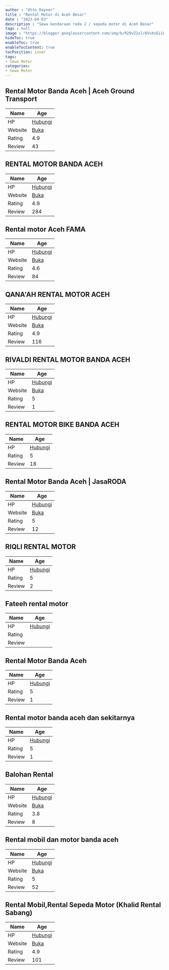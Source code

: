 ```yaml
---
author : "Otto Rayner"
title : "Rental Motor di Aceh Besar"
date : "2022-04-03"
description : "Sewa kendaraan roda 2 / sepeda motor di Aceh Besar"
tags : null
image : "https://blogger.googleusercontent.com/img/b/R29vZ2xl/AVvXsEiiWy5bVY2RapruTcRbpTTG9h47TT4PY1rm6WwgVYs2Anol0XVEds4B_RrThtyG3oZ_yFXK6yqAKQ_Wmy9oWi2DOH66HHn3YJO6YcSauOEZMa9AXv574Y-e_wBTGgYOfhg_AKW64AzHI1EZbcxUASGlCJCTOKffBq-CSFMLCx2AFgzATouR53Ap9dVJdw/w300-h200/rental-motor-di-aceh-besar.png"
hideToc: true
enableToc: true
enableTocContent: true
tocPosition: inner
tags:
- Sewa Motor
categories:
- Sewa Motor
---
```



## Rental Motor Banda Aceh | Aceh Ground Transport

Name | Age
--------|------
HP | [Hubungi](https://pcandroidplayer.blogspot.com/?clayads=https://getnumber.ndower.dev?phone=MDgyMzY5MjkxMjIw)
Website | [Buka](https://pcandroidplayer.blogspot.com/?clayads=aHR0cHM6Ly9hY2VoZ3JvdW5kdHJhbnNwb3J0LmJ1c2luZXNzLnNpdGUv) 
Rating | 4.9
Review | 43


## RENTAL MOTOR BANDA ACEH

Name | Age
--------|------
HP | [Hubungi](https://pcandroidplayer.blogspot.com/?clayads=https://getnumber.ndower.dev?phone=MDgyMjcyODAxMTQ5)
Website | [Buka](https://pcandroidplayer.blogspot.com/?clayads=aHR0cDovL3d3dy5yZW50YWxtb3RvcmJhbmRhYWNlaC5jb20v) 
Rating | 4.9
Review | 284


## Rental motor Aceh FAMA

Name | Age
--------|------
HP | [Hubungi](https://pcandroidplayer.blogspot.com/?clayads=https://getnumber.ndower.dev?phone=MDgxMjYwNzU3ODQ4)
Website | [Buka](https://pcandroidplayer.blogspot.com/?clayads=aHR0cHM6Ly9yZW50YWwtbW90b3ItYWNlaC1mYW1hLmJ1c2luZXNzLnNpdGUv) 
Rating | 4.6
Review | 84


## QANA&#039;AH RENTAL MOTOR ACEH

Name | Age
--------|------
HP | [Hubungi](https://pcandroidplayer.blogspot.com/?clayads=https://getnumber.ndower.dev?phone=MDgxMjg0NTAwNjQ0)
Website | [Buka](https://pcandroidplayer.blogspot.com/?clayads=aHR0cDovL3JlbnRhbG1vdG9yYmFuZGFhY2VoLmJsb2dzcG90LmNvLmlkLw==) 
Rating | 4.9
Review | 116


## RIVALDI RENTAL MOTOR BANDA ACEH

Name | Age
--------|------
HP | [Hubungi](https://pcandroidplayer.blogspot.com/?clayads=https://getnumber.ndower.dev?phone=MDgxMzYyMjI4ODkw)
Website | [Buka](https://pcandroidplayer.blogspot.com/?clayads=aHR0cHM6Ly9yZW50YWxtb3Rvcm11cmFoYWNlaC5ibG9nc3BvdC5jb20v) 
Rating | 5
Review | 1


## RENTAL MOTOR BIKE BANDA ACEH

Name | Age
--------|------
HP | [Hubungi](https://pcandroidplayer.blogspot.com/?clayads=https://getnumber.ndower.dev?phone=MDgxMzYwNjAzNDM1)
Rating | 5
Review | 18


## Rental Motor Banda Aceh | JasaRODA

Name | Age
--------|------
HP | [Hubungi](https://pcandroidplayer.blogspot.com/?clayads=https://getnumber.ndower.dev?phone=MDgyMzY5MjkxMjIw)
Website | [Buka](https://pcandroidplayer.blogspot.com/?clayads=aHR0cHM6Ly9yZW50YWxtb3RvcmFjZWguYnVzaW5lc3Muc2l0ZS8=) 
Rating | 5
Review | 12


## RIQLI RENTAL MOTOR

Name | Age
--------|------
HP | [Hubungi](https://pcandroidplayer.blogspot.com/?clayads=https://getnumber.ndower.dev?phone=MDg1MjYwMDA4MjI1)
Rating | 5
Review | 2


## Fateeh rental motor

Name | Age
--------|------
HP | [Hubungi](https://pcandroidplayer.blogspot.com/?clayads=https://getnumber.ndower.dev?phone=MDgxMzYxMjY2OTQ2)
Rating | 
Review | 


## Rental Motor Banda Aceh

Name | Age
--------|------
HP | [Hubungi](https://pcandroidplayer.blogspot.com/?clayads=https://getnumber.ndower.dev?phone=MDgxMzYxMjY2OTQ2)
Rating | 5
Review | 1


## Rental motor banda aceh dan sekitarnya

Name | Age
--------|------
HP | [Hubungi](https://pcandroidplayer.blogspot.com/?clayads=https://getnumber.ndower.dev?phone=)
Rating | 5
Review | 1


## Balohan Rental

Name | Age
--------|------
HP | [Hubungi](https://pcandroidplayer.blogspot.com/?clayads=https://getnumber.ndower.dev?phone=MDg1Mjc3NDczOTMy)
Website | [Buka](https://pcandroidplayer.blogspot.com/?clayads=aHR0cDovL2JhbG9oYW5yZW50YWwuYmxvZ3Nwb3QuY29tLw==) 
Rating | 3.8
Review | 8


## Rental mobil dan motor banda aceh

Name | Age
--------|------
HP | [Hubungi](https://pcandroidplayer.blogspot.com/?clayads=https://getnumber.ndower.dev?phone=MDgxMzYxMjY2OTQ2)
Website | [Buka](https://pcandroidplayer.blogspot.com/?clayads=aHR0cHM6Ly9mYXRpaC1yZW50YWwtbW9iaWwtZGFuLW1vdG9yLmJ1c2luZXNzLnNpdGUv) 
Rating | 5
Review | 52


## Rental Mobil,Rental Sepeda Motor (Khalid Rental Sabang)

Name | Age
--------|------
HP | [Hubungi](https://pcandroidplayer.blogspot.com/?clayads=https://getnumber.ndower.dev?phone=MDg1Mjc3OTAzNzAw)
Website | [Buka](https://pcandroidplayer.blogspot.com/?clayads=aHR0cHM6Ly9zYWJhbmdyZW50YWwuY29tLw==) 
Rating | 4.9
Review | 101



